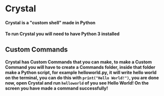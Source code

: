 # Crystal
#### Crystal is a "custom shell" made in Python
#### To run Crystal you will need to have Python 3 installed

## Custom Commands
#### Crystal has Custom Commands that you can make, to make a Custom Command you will have to create a Commands folder, inside that folder make a Python script, for example helloworld.py, it will write hello world on the terminal, you can do this with `print("Hello World!")`, you are done now, open Crystal and run `helloworld` of you see Hello World! On the screen you have made a command successfully! 

